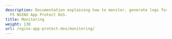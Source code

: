 ```yaml
---
description: Documentation explaining how to monitor, generate logs for, and debug
  F5 NGINX App Protect DoS.
title: Monitoring
weight: 130
url: /nginx-app-protect-dos/monitoring/
---
```


